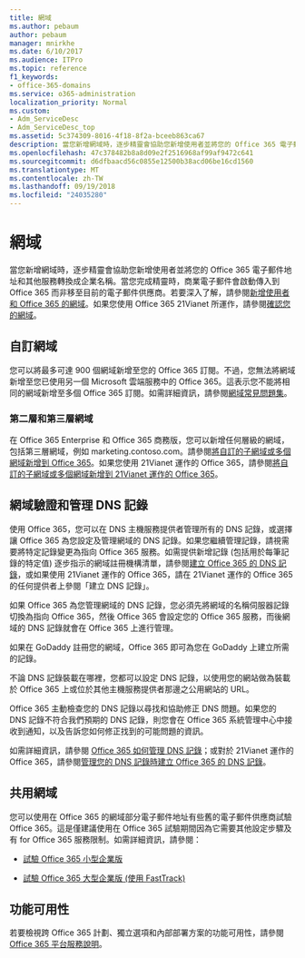 ```yaml
---
title: 網域
ms.author: pebaum
author: pebaum
manager: mnirkhe
ms.date: 6/10/2017
ms.audience: ITPro
ms.topic: reference
f1_keywords:
- office-365-domains
ms.service: o365-administration
localization_priority: Normal
ms.custom:
- Adm_ServiceDesc
- Adm_ServiceDesc_top
ms.assetid: 5c374309-8016-4f18-8f2a-bceeb863ca67
description: 當您新增網域時，逐步精靈會協助您新增使用者並將您的 Office 365 電子郵件地址和其他服務轉換成企業名稱。當您完成精靈時，商業電子郵件會啟動傳入到 Office 365 而非移至目前的電子郵件供應商。若要深入了解，請參閱新增使用者和網域至 Office 365。如果您使用 Office 365 21Vianet 所運作，請參閱確認您的網域。
ms.openlocfilehash: 47c378482b8a8d09e2f2516968af99af9472c641
ms.sourcegitcommit: d6dfbaacd56c0855e12500b38acd06be16cd1560
ms.translationtype: MT
ms.contentlocale: zh-TW
ms.lasthandoff: 09/19/2018
ms.locfileid: "24035280"
---
```

# <a name="domains"></a>網域

當您新增網域時，逐步精靈會協助您新增使用者並將您的 Office 365 電子郵件地址和其他服務轉換成企業名稱。當您完成精靈時，商業電子郵件會啟動傳入到 Office 365 而非移至目前的電子郵件供應商。若要深入了解，請參閱[新增使用者和 Office 365 的網域](https://support.office.com/article/6383f56d-3d09-4dcb-9b41-b5f5a5efd611)。如果您使用 Office 365 21Vianet 所運作，請參閱[確認您的網域](http://go.microsoft.com/fwlink/?LinkID=733344&amp;clcid=0x409)。
  
## <a name="custom-domains"></a>自訂網域
<a name="BKMK_CustomDomains"> </a>

您可以將最多可達 900 個網域新增至您的 Office 365 訂閱。不過，您無法將網域新增至您已使用另一個 Microsoft 雲端服務中的 Office 365。這表示您不能將相同的網域新增至多個 Office 365 訂閱。如需詳細資訊，請參閱[網域常見問題集](https://support.office.com/en-us/article/Domains-FAQ-1272bad0-4bd4-4796-8005-67d6fb3afc5a)。
  
### <a name="second-and-third-level-domains"></a>第二層和第三層網域
<a name="BKMK_SecondAndThirdLevelDomains"> </a>

在 Office 365 Enterprise 和 Office 365 商務版，您可以新增任何層級的網域，包括第三層網域，例如 marketing.contoso.com。請參閱[將自訂的子網域或多個網域新增到 Office 365](http://go.microsoft.com/fwlink/?LinkID=733345&amp;clcid=0x409)。如果您使用 21Vianet 運作的 Office 365，請參閱[將自訂的子網域或多個網域新增到 21Vianet 運作的 Office 365](http://go.microsoft.com/fwlink/?LinkID=733346&amp;clcid=0x409)。
  
## <a name="domain-verification-and-managing-dns-records"></a>網域驗證和管理 DNS 記錄
<a name="BKMK_ManagingDNSRecords"> </a>

使用 Office 365，您可以在 DNS 主機服務提供者管理所有的 DNS 記錄，或選擇讓 Office 365 為您設定及管理網域的 DNS 記錄。如果您繼續管理記錄，請視需要將特定記錄變更為指向 Office 365 服務。如需提供新增記錄 (包括用於每筆記錄的特定值) 逐步指示的網域註冊機構清單，請參閱[建立 Office 365 的 DNS 記錄](https://go.microsoft.com/fwlink/p/?LinkID=270173)，或如果使用 21Vianet 運作的 Office 365，請在 21Vianet 運作的 Office 365 的任何提供者上參閱「建立 DNS 記錄」。 
  
如果 Office 365 為您管理網域的 DNS 記錄，您必須先將網域的名稱伺服器記錄切換為指向 Office 365，然後 Office 365 會設定您的 Office 365 服務，而後網域的 DNS 記錄就會在 Office 365 上進行管理。
  
如果在 GoDaddy 註冊您的網域，Office 365 即可為您在 GoDaddy 上建立所需的記錄。 
  
不論 DNS 記錄裝載在哪裡，您都可以設定 DNS 記錄，以使用您的網站做為裝載於 Office 365 上或位於其他主機服務提供者那邊之公用網站的 URL。 
  
Office 365 主動檢查您的 DNS 記錄以尋找和協助修正 DNS 問題。如果您的 DNS 記錄不符合我們預期的 DNS 記錄，則您會在 Office 365 系統管理中心中接收到通知，以及告訴您如何修正找到的可能問題的資訊。
  
如需詳細資訊，請參閱 [Office 365 如何管理 DNS 記錄](https://go.microsoft.com/fwlink/p/?LinkID=270144)；或對於 21Vianet 運作的 Office 365，請參閱[管理您的 DNS 記錄時建立 Office 365 的 DNS 記錄](http://go.microsoft.com/fwlink/?LinkID=817326&amp;clcid=0x409)。
  
## <a name="sharing-a-domain"></a>共用網域
<a name="BKMK_ManagingDNSRecords"> </a>

您可以使用在 Office 365 的網域部分電子郵件地址有些舊的電子郵件供應商試驗 Office 365。這是僅建議使用在 Office 365 試驗期間因為它需要其他設定步驟及有 for Office 365 服務限制。如需詳細資訊，請參閱：
  
- [試驗 Office 365 小型企業版](https://support.office.com/article/39cee536-6a03-40cf-b9c1-f301bb6001d7)
    
- [試驗 Office 365 大型企業版 (使用 FastTrack)](https://fasttrack.office.com/onboard)
    
## <a name="feature-availability"></a>功能可用性
<a name="BKMK_ManagingDNSRecords"> </a>

若要檢視跨 Office 365 計劃、獨立選項和內部部署方案的功能可用性，請參閱 [Office 365 平台服務說明](https://technet.microsoft.com/en-us/library/office-365-platform-service-description.aspx)。
  

